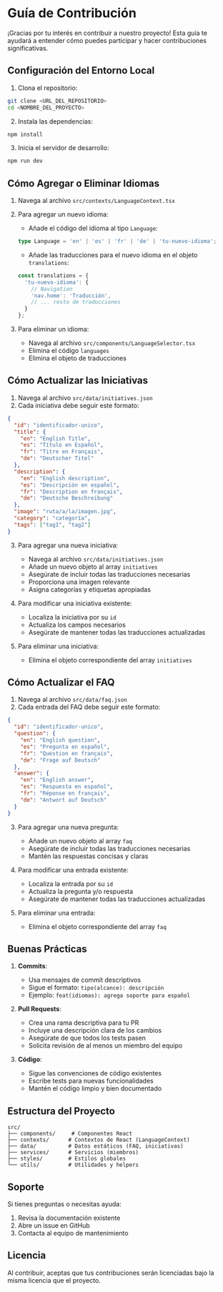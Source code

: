 # Guía de Contribución

¡Gracias por tu interés en contribuir a nuestro proyecto! Esta guía te ayudará a entender cómo puedes participar y hacer contribuciones significativas.

## Configuración del Entorno Local

1. Clona el repositorio:
```bash
git clone <URL_DEL_REPOSITORIO>
cd <NOMBRE_DEL_PROYECTO>
```

2. Instala las dependencias:
```bash
npm install
```

3. Inicia el servidor de desarrollo:
```bash
npm run dev
```

## Cómo Agregar o Eliminar Idiomas


1. Navega al archivo `src/contexts/LanguageContext.tsx`
2. Para agregar un nuevo idioma:
   - Añade el código del idioma al tipo `Language`:
   ```typescript
   type Language = 'en' | 'es' | 'fr' | 'de' | 'tu-nuevo-idioma';
   ```
   - Añade las traducciones para el nuevo idioma en el objeto `translations`:
   ```typescript
   const translations = {
     'tu-nuevo-idioma': {
       // Navigation
       'nav.home': 'Traducción',
       // ... resto de traducciones
     }
   };
   ```

3. Para eliminar un idioma:
   - Navega al archivo `src/components/LanguageSelector.tsx`
   - Elimina el código `languages`
   - Elimina el objeto de traducciones 

## Cómo Actualizar las Iniciativas

1. Navega al archivo `src/data/initiatives.json`
2. Cada iniciativa debe seguir este formato:
```json
{
  "id": "identificador-unico",
  "title": {
    "en": "English Title",
    "es": "Título en Español",
    "fr": "Titre en Français",
    "de": "Deutscher Titel"
  },
  "description": {
    "en": "English description",
    "es": "Descripción en español",
    "fr": "Description en français",
    "de": "Deutsche Beschreibung"
  },
  "image": "ruta/a/la/imagen.jpg",
  "category": "categoría",
  "tags": ["tag1", "tag2"]
}
```

3. Para agregar una nueva iniciativa:

   - Navega al archivo `src/data/initiatives.json`
   - Añade un nuevo objeto al array `initiatives`
   - Asegúrate de incluir todas las traducciones necesarias
   - Proporciona una imagen relevante
   - Asigna categorías y etiquetas apropiadas

4. Para modificar una iniciativa existente:
   - Localiza la iniciativa por su `id`
   - Actualiza los campos necesarios
   - Asegúrate de mantener todas las traducciones actualizadas

5. Para eliminar una iniciativa:
   - Elimina el objeto correspondiente del array `initiatives`

## Cómo Actualizar el FAQ

1. Navega al archivo `src/data/faq.json`
2. Cada entrada del FAQ debe seguir este formato:
```json
{
  "id": "identificador-unico",
  "question": {
    "en": "English question",
    "es": "Pregunta en español",
    "fr": "Question en français",
    "de": "Frage auf Deutsch"
  },
  "answer": {
    "en": "English answer",
    "es": "Respuesta en español",
    "fr": "Réponse en français",
    "de": "Antwort auf Deutsch"
  }
}
```

3. Para agregar una nueva pregunta:
   - Añade un nuevo objeto al array `faq`
   - Asegúrate de incluir todas las traducciones necesarias
   - Mantén las respuestas concisas y claras

4. Para modificar una entrada existente:
   - Localiza la entrada por su `id`
   - Actualiza la pregunta y/o respuesta
   - Asegúrate de mantener todas las traducciones actualizadas

5. Para eliminar una entrada:
   - Elimina el objeto correspondiente del array `faq`

## Buenas Prácticas

1. **Commits**:
   - Usa mensajes de commit descriptivos
   - Sigue el formato: `tipo(alcance): descripción`
   - Ejemplo: `feat(idiomas): agrega soporte para español`

2. **Pull Requests**:
   - Crea una rama descriptiva para tu PR
   - Incluye una descripción clara de los cambios
   - Asegúrate de que todos los tests pasen
   - Solicita revisión de al menos un miembro del equipo

3. **Código**:
   - Sigue las convenciones de código existentes
   - Escribe tests para nuevas funcionalidades
   - Mantén el código limpio y bien documentado

## Estructura del Proyecto

```
src/
├── components/     # Componentes React
├── contexts/      # Contextos de React (LanguageContext)
├── data/          # Datos estáticos (FAQ, iniciativas)
├── services/      # Servicios (miembros)
├── styles/        # Estilos globales
└── utils/         # Utilidades y helpers
```

## Soporte

Si tienes preguntas o necesitas ayuda:
1. Revisa la documentación existente
2. Abre un issue en GitHub
3. Contacta al equipo de mantenimiento

## Licencia

Al contribuir, aceptas que tus contribuciones serán licenciadas bajo la misma licencia que el proyecto. 
